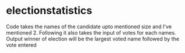 # electionstatistics
Code takes the names of the candidate upto mentioned size and I've mentioned 2.
Following it also takes the input of votes for each names.
Output winner of election will be the largest voted name followed by the vote entered
